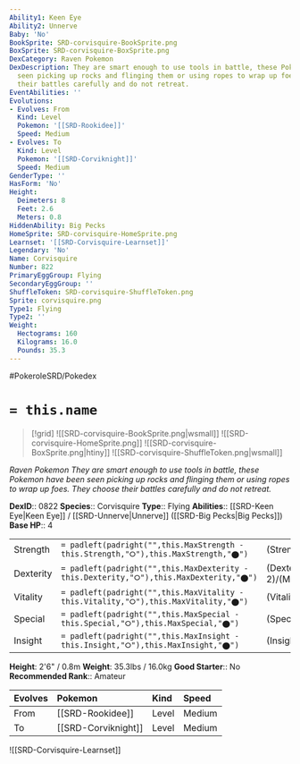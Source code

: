 ```yaml
---
Ability1: Keen Eye
Ability2: Unnerve
Baby: 'No'
BookSprite: SRD-corvisquire-BookSprite.png
BoxSprite: SRD-corvisquire-BoxSprite.png
DexCategory: Raven Pokemon
DexDescription: They are smart enough to use tools in battle, these Pokemon have been
  seen picking up rocks and flinging them or using ropes to wrap up foes. They choose
  their battles carefully and do not retreat.
EventAbilities: ''
Evolutions:
- Evolves: From
  Kind: Level
  Pokemon: '[[SRD-Rookidee]]'
  Speed: Medium
- Evolves: To
  Kind: Level
  Pokemon: '[[SRD-Corviknight]]'
  Speed: Medium
GenderType: ''
HasForm: 'No'
Height:
  Deimeters: 8
  Feet: 2.6
  Meters: 0.8
HiddenAbility: Big Pecks
HomeSprite: SRD-corvisquire-HomeSprite.png
Learnset: '[[SRD-Corvisquire-Learnset]]'
Legendary: 'No'
Name: Corvisquire
Number: 822
PrimaryEggGroup: Flying
SecondaryEggGroup: ''
ShuffleToken: SRD-corvisquire-ShuffleToken.png
Sprite: corvisquire.png
Type1: Flying
Type2: ''
Weight:
  Hectograms: 160
  Kilograms: 16.0
  Pounds: 35.3
---
```


#PokeroleSRD/Pokedex

# `= this.name`

> [!grid]
> ![[SRD-corvisquire-BookSprite.png|wsmall]]
> ![[SRD-corvisquire-HomeSprite.png]]
> ![[SRD-corvisquire-BoxSprite.png|htiny]]
> ![[SRD-corvisquire-ShuffleToken.png|wsmall]]


*Raven Pokemon*
*They are smart enough to use tools in battle, these Pokemon have been seen picking up rocks and flinging them or using ropes to wrap up foes. They choose their battles carefully and do not retreat.*

**DexID**:: 0822
**Species**:: Corvisquire
**Type**:: Flying
**Abilities**:: [[SRD-Keen Eye|Keen Eye]] / [[SRD-Unnerve|Unnerve]] ([[SRD-Big Pecks|Big Pecks]])
**Base HP**:: 4

|           |                                                                                        |                                          |
| --------- | -------------------------------------------------------------------------------------- | ---------------------------------------- |
| Strength  | `= padleft(padright("",this.MaxStrength - this.Strength,"⭘"),this.MaxStrength,"⬤")`    | (Strength::2)/(MaxStrength::4)   |
| Dexterity | `= padleft(padright("",this.MaxDexterity - this.Dexterity,"⭘"),this.MaxDexterity,"⬤")` | (Dexterity:: 2)/(MaxDexterity::5) |
| Vitality  | `= padleft(padright("",this.MaxVitality - this.Vitality,"⭘"),this.MaxVitality,"⬤")`    | (Vitality::2)/(MaxVitality::4)   |
| Special   | `= padleft(padright("",this.MaxSpecial - this.Special,"⭘"),this.MaxSpecial,"⬤")`       | (Special::1)/(MaxSpecial::3)     |
| Insight   | `= padleft(padright("",this.MaxInsight - this.Insight,"⭘"),this.MaxInsight,"⬤")`       | (Insight::2)/(MaxInsight::4)     |

**Height**: 2'6" / 0.8m
**Weight**: 35.3lbs / 16.0kg
**Good Starter**:: No
**Recommended Rank**:: Amateur

| Evolves   | Pokemon             | Kind   | Speed   |
|:----------|:--------------------|:-------|:--------|
| From      | [[SRD-Rookidee]]    | Level  | Medium  |
| To        | [[SRD-Corviknight]] | Level  | Medium  |

![[SRD-Corvisquire-Learnset]]